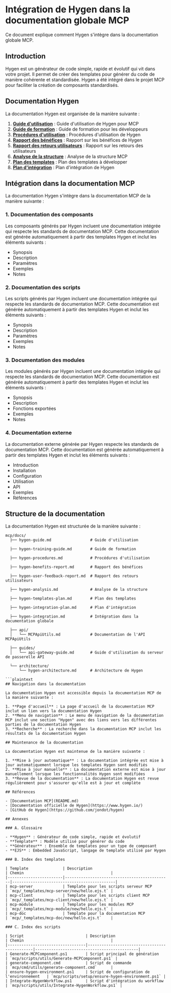 # Intégration de Hygen dans la documentation globale MCP

Ce document explique comment Hygen s'intègre dans la documentation globale MCP.

## Introduction

Hygen est un générateur de code simple, rapide et évolutif qui vit dans votre projet. Il permet de créer des templates pour générer du code de manière cohérente et standardisée. Hygen a été intégré dans le projet MCP pour faciliter la création de composants standardisés.

## Documentation Hygen

La documentation Hygen est organisée de la manière suivante :

1. **[Guide d'utilisation](hygen-guide.md)** : Guide d'utilisation de Hygen pour MCP
2. **[Guide de formation](hygen-training-guide.md)** : Guide de formation pour les développeurs
3. **[Procédures d'utilisation](hygen-procedures.md)** : Procédures d'utilisation de Hygen
4. **[Rapport des bénéfices](hygen-benefits-report.md)** : Rapport sur les bénéfices de Hygen
5. **[Rapport des retours utilisateurs](hygen-user-feedback-report.md)** : Rapport sur les retours des utilisateurs
6. **[Analyse de la structure](hygen-analysis.md)** : Analyse de la structure MCP
7. **[Plan des templates](hygen-templates-plan.md)** : Plan des templates à développer
8. **[Plan d'intégration](hygen-integration-plan.md)** : Plan d'intégration de Hygen

## Intégration dans la documentation MCP

La documentation Hygen s'intègre dans la documentation MCP de la manière suivante :

### 1. Documentation des composants

Les composants générés par Hygen incluent une documentation intégrée qui respecte les standards de documentation MCP. Cette documentation est générée automatiquement à partir des templates Hygen et inclut les éléments suivants :

- Synopsis
- Description
- Paramètres
- Exemples
- Notes

### 2. Documentation des scripts

Les scripts générés par Hygen incluent une documentation intégrée qui respecte les standards de documentation MCP. Cette documentation est générée automatiquement à partir des templates Hygen et inclut les éléments suivants :

- Synopsis
- Description
- Paramètres
- Exemples
- Notes

### 3. Documentation des modules

Les modules générés par Hygen incluent une documentation intégrée qui respecte les standards de documentation MCP. Cette documentation est générée automatiquement à partir des templates Hygen et inclut les éléments suivants :

- Synopsis
- Description
- Fonctions exportées
- Exemples
- Notes

### 4. Documentation externe

La documentation externe générée par Hygen respecte les standards de documentation MCP. Cette documentation est générée automatiquement à partir des templates Hygen et inclut les éléments suivants :

- Introduction
- Installation
- Configuration
- Utilisation
- API
- Exemples
- Références

## Structure de la documentation

La documentation Hygen est structurée de la manière suivante :

```plaintext
mcp/docs/
  ├── hygen-guide.md                 # Guide d'utilisation

  ├── hygen-training-guide.md        # Guide de formation

  ├── hygen-procedures.md            # Procédures d'utilisation

  ├── hygen-benefits-report.md       # Rapport des bénéfices

  ├── hygen-user-feedback-report.md  # Rapport des retours utilisateurs

  ├── hygen-analysis.md              # Analyse de la structure

  ├── hygen-templates-plan.md        # Plan des templates

  ├── hygen-integration-plan.md      # Plan d'intégration

  ├── hygen-integration.md           # Intégration dans la documentation globale

  ├── api/
  │   └── MCPApiUtils.md             # Documentation de l'API MCPApiUtils

  ├── guides/
  │   └── api-gateway-guide.md       # Guide d'utilisation du serveur de passerelle API

  └── architecture/
      └── hygen-architecture.md      # Architecture de Hygen

```plaintext
## Navigation dans la documentation

La documentation Hygen est accessible depuis la documentation MCP de la manière suivante :

1. **Page d'accueil** : La page d'accueil de la documentation MCP inclut un lien vers la documentation Hygen
2. **Menu de navigation** : Le menu de navigation de la documentation MCP inclut une section "Hygen" avec des liens vers les différentes parties de la documentation Hygen
3. **Recherche** : La recherche dans la documentation MCP inclut les résultats de la documentation Hygen

## Maintenance de la documentation

La documentation Hygen est maintenue de la manière suivante :

1. **Mise à jour automatique** : La documentation intégrée est mise à jour automatiquement lorsque les templates Hygen sont modifiés
2. **Mise à jour manuelle** : La documentation externe est mise à jour manuellement lorsque les fonctionnalités Hygen sont modifiées
3. **Revue de la documentation** : La documentation Hygen est revue régulièrement pour s'assurer qu'elle est à jour et complète

## Références

- [Documentation MCP](README.md)
- [Documentation officielle de Hygen](https://www.hygen.io/)
- [GitHub de Hygen](https://github.com/jondot/hygen)

## Annexes

### A. Glossaire

- **Hygen** : Générateur de code simple, rapide et évolutif
- **Template** : Modèle utilisé pour générer du code
- **Générateur** : Ensemble de templates pour un type de composant
- **EJS** : Embedded JavaScript, langage de template utilisé par Hygen

### B. Index des templates

| Template               | Description                                  | Chemin                                      |
|------------------------|----------------------------------------------|---------------------------------------------|
| mcp-server             | Template pour les scripts serveur MCP        | `mcp/_templates/mcp-server/new/hello.ejs.t` |
| mcp-client             | Template pour les scripts client MCP         | `mcp/_templates/mcp-client/new/hello.ejs.t` |
| mcp-module             | Template pour les modules MCP                | `mcp/_templates/mcp-module/new/hello.ejs.t` |
| mcp-doc                | Template pour la documentation MCP           | `mcp/_templates/mcp-doc/new/hello.ejs.t`    |

### C. Index des scripts

| Script                           | Description                                  | Chemin                                      |
|----------------------------------|----------------------------------------------|---------------------------------------------|
| Generate-MCPComponent.ps1        | Script principal de génération               | `mcp/scripts/utils/Generate-MCPComponent.ps1` |
| generate-component.cmd           | Script de commande                           | `mcp/cmd/utils/generate-component.cmd`      |
| ensure-hygen-environment.ps1     | Script de configuration de l'environnement   | `mcp/scripts/setup/ensure-hygen-environment.ps1` |
| Integrate-HygenWorkflow.ps1      | Script d'intégration du workflow             | `mcp/scripts/utils/Integrate-HygenWorkflow.ps1` |
